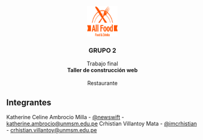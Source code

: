 <br />
<div align="center">
  <a href="assets/img/logo/logo.png">
    <img src="assets/img/logo/logo.png" alt="Logo" width="80" height="80">
  </a>

  <h3 align="center">GRUPO 2</h3>

  <p align="center">
    Trabajo final
    <br />
    <a><strong>Taller de construcción web</strong></a>
    <br />
    <br />
    <a>Restaurante</a>

</div>
<!-- PROJECT LOGO -->

<!-- PROYECTO FINAL/GRUPO2 -->
## Integrantes

Katherine Celine Ambrocio Milla - [@newswift](https://github.com/newswift/) - katherine.ambrocio@unmsm.edu.pe
Crhistian Villantoy Mata - [@imcrhistian](https://github.com/imcrhistian/) - crhistian.villantoy@unmsm.edu.pe

